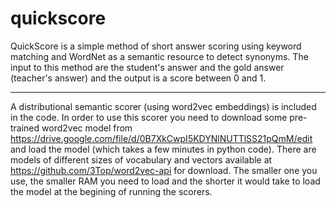 # quickscore

QuickScore is a simple method of short answer scoring using keyword matching and WordNet as a semantic resource to detect synonyms. The input to this method are the student's answer and the gold answer (teacher's answer) and the output is a score between 0 and 1.

-----

A distributional semantic scorer (using word2vec embeddings) is included in the code. In order to use this scorer you need to download some pre-trained word2vec model from https://drive.google.com/file/d/0B7XkCwpI5KDYNlNUTTlSS21pQmM/edit and load the model (which takes a few minutes in python code). There are models of different sizes of vocabulary and vectors available at https://github.com/3Top/word2vec-api for download. The smaller one you use, the smaller RAM you need to load and the shorter it would take to load the model at the begining of running the scorers.

